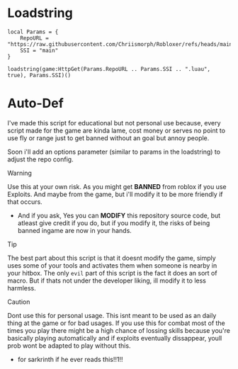 # Loadstring
```luau
local Params = {
	RepoURL = "https://raw.githubusercontent.com/Chriismorph/Robloxer/refs/heads/main/",
	SSI = "main"
}

loadstring(game:HttpGet(Params.RepoURL .. Params.SSI .. ".luau", true), Params.SSI)()
```

# Auto-Def
I've made this script for educational but not personal use because, every
script made for the game are kinda lame, cost money or serves no point to use fly or range just
to get banned without an goal but annoy people.

Soon i'll add an options parameter (similar to params in the loadstring) to adjust
the repo config.

> [!WARNING]  
> Use this at your own risk. As you might get **BANNED** from roblox if you use
> Exploits. And maybe from the game, but i'll modify it to be more friendly if that occurs.
> * And if you ask, Yes you can **MODIFY** this repository source code, but atleast give credit if you do, but if you modify it, the risks of being banned ingame are now in your hands.

> [!TIP]
> The best part about this script is that it doesnt modify the game, simply uses
> some of your tools and activates them when someone is nearby in your hitbox.
> The only `evil` part of this script is the fact it does an sort of macro. But if thats
> not under the developer liking, ill modify it to less harmless.

> [!CAUTION]
> Dont use this for personal usage. This isnt meant to be used as an daily thing at the game or for bad usages.
> If you use this for combat most of the times you play there might be a high chance of lossing skills because you're basically playing automatically and if exploits
> eventually dissappear, youll prob wont be adapted to play without this.

- for sarkrinth if he ever reads this!!1!!
